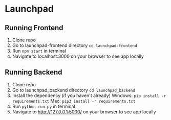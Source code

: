 # Launchpad

## Running Frontend

1. Clone repo
2. Go to launchpad-frontend directory `cd launchpad-frontend`
3. Run `npm start` in terminal
4. Navigate to localhost:3000 on your browser to see app locally

## Running Backend

1. Clone repo
2. Go to launchpad_backend directory `cd launchpad_backend`
3. Install the dependency (if you haven't already) Windows: `pip install -r requirements.txt` Mac: `pip3 install -r requirements.txt`
4. Run `python run.py` in terminal
5. Navigate to http://127.0.0.1:5000/ on your browser to see app locally